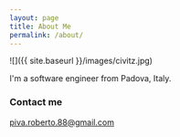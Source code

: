 ```yaml
---
layout: page
title: About Me
permalink: /about/
---
```


![]({{ site.baseurl }}/images/civitz.jpg)

I'm a software engineer from Padova, Italy.

### Contact me

[piva.roberto.88@gmail.com](mailto:piva.roberto.88@gmail.com)
